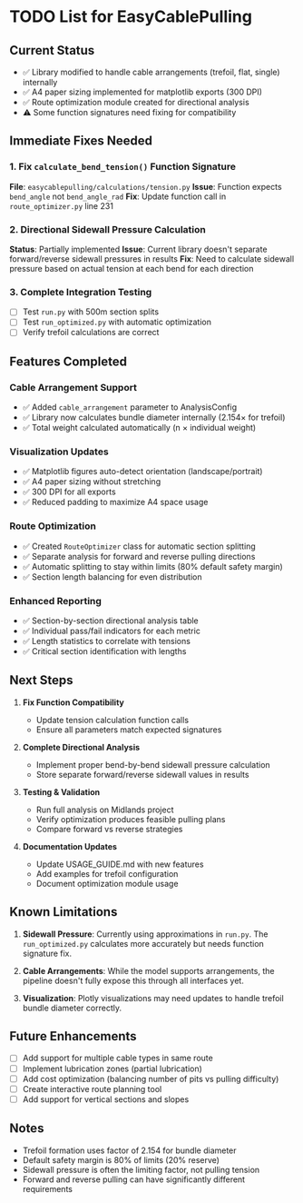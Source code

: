 # TODO List for EasyCablePulling

## Current Status
- ✅ Library modified to handle cable arrangements (trefoil, flat, single) internally
- ✅ A4 paper sizing implemented for matplotlib exports (300 DPI)
- ✅ Route optimization module created for directional analysis
- ⚠️ Some function signatures need fixing for compatibility

## Immediate Fixes Needed

### 1. Fix `calculate_bend_tension()` Function Signature
**File**: `easycablepulling/calculations/tension.py`
**Issue**: Function expects `bend_angle` not `bend_angle_rad`
**Fix**: Update function call in `route_optimizer.py` line 231

### 2. Directional Sidewall Pressure Calculation
**Status**: Partially implemented
**Issue**: Current library doesn't separate forward/reverse sidewall pressures in results
**Fix**: Need to calculate sidewall pressure based on actual tension at each bend for each direction

### 3. Complete Integration Testing
- [ ] Test `run.py` with 500m section splits
- [ ] Test `run_optimized.py` with automatic optimization
- [ ] Verify trefoil calculations are correct

## Features Completed

### Cable Arrangement Support
- ✅ Added `cable_arrangement` parameter to AnalysisConfig
- ✅ Library now calculates bundle diameter internally (2.154× for trefoil)
- ✅ Total weight calculated automatically (n × individual weight)

### Visualization Updates
- ✅ Matplotlib figures auto-detect orientation (landscape/portrait)
- ✅ A4 paper sizing without stretching
- ✅ 300 DPI for all exports
- ✅ Reduced padding to maximize A4 space usage

### Route Optimization
- ✅ Created `RouteOptimizer` class for automatic section splitting
- ✅ Separate analysis for forward and reverse pulling directions
- ✅ Automatic splitting to stay within limits (80% default safety margin)
- ✅ Section length balancing for even distribution

### Enhanced Reporting
- ✅ Section-by-section directional analysis table
- ✅ Individual pass/fail indicators for each metric
- ✅ Length statistics to correlate with tensions
- ✅ Critical section identification with lengths

## Next Steps

1. **Fix Function Compatibility**
   - Update tension calculation function calls
   - Ensure all parameters match expected signatures

2. **Complete Directional Analysis**
   - Implement proper bend-by-bend sidewall pressure calculation
   - Store separate forward/reverse sidewall values in results

3. **Testing & Validation**
   - Run full analysis on Midlands project
   - Verify optimization produces feasible pulling plans
   - Compare forward vs reverse strategies

4. **Documentation Updates**
   - Update USAGE_GUIDE.md with new features
   - Add examples for trefoil configuration
   - Document optimization module usage

## Known Limitations

1. **Sidewall Pressure**: Currently using approximations in `run.py`. The `run_optimized.py` calculates more accurately but needs function signature fix.

2. **Cable Arrangements**: While the model supports arrangements, the pipeline doesn't fully expose this through all interfaces yet.

3. **Visualization**: Plotly visualizations may need updates to handle trefoil bundle diameter correctly.

## Future Enhancements

- [ ] Add support for multiple cable types in same route
- [ ] Implement lubrication zones (partial lubrication)
- [ ] Add cost optimization (balancing number of pits vs pulling difficulty)
- [ ] Create interactive route planning tool
- [ ] Add support for vertical sections and slopes

## Notes

- Trefoil formation uses factor of 2.154 for bundle diameter
- Default safety margin is 80% of limits (20% reserve)
- Sidewall pressure is often the limiting factor, not pulling tension
- Forward and reverse pulling can have significantly different requirements